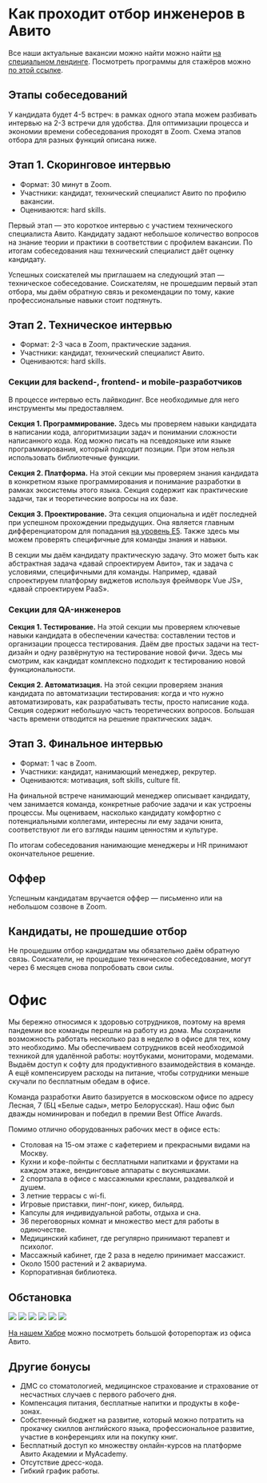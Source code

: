 # Как проходит отбор инженеров в Авито
Все наши актуальные вакансии можно найти можно найти [на специальном лендинге](https://www.avito.ru/company/job). Посмотреть программы для стажёров можно [по этой ссылке](https://start.avito.ru/?_ga=2.43235045.1977086247.1618215396-1564899807.1605617994).

## Этапы собеседований
У кандидата будет 4-5 встреч: в рамках одного этапа можем разбивать интервью на 2-3 встречи для удобства. Для оптимизации процесса и экономии времени собеседования проходят в Zoom. Схема этапов отбора для разных функций описана ниже. 

## Этап 1. Скоринговое интервью
- Формат: 30 минут в Zoom.
- Участники: кандидат, технический специалист Авито по профилю вакансии.
- Оцениваются: hard skills.

Первый этап — это короткое интервью с участием технического специалиста Авито. Кандидату задают небольшое количество вопросов на знание теории и практики в соответствии с профилем вакансии. По итогам собеседования наш технический специалист даёт оценку кандидату. 

Успешных соискателей мы приглашаем на следующий этап — техническое собеседование. Соискателям, не прошедшим первый этап отбора, мы даём обратную связь и рекомендации по тому, какие профессиональные навыки стоит подтянуть.

## Этап 2. Техническое интервью 
- Формат: 2-3 часа в Zoom, практические задания.
- Участники: кандидат, технический специалист Авито.
- Оцениваются: hard skills.

### Секции для backend-, frontend- и mobile-разработчиков
В процессе интервью есть лайвкодинг. Все необходимые для него инструменты мы предоставляем. 

**Секция 1. Программирование.** Здесь мы проверяем навыки кандидата в написании кода, алгоритмизации задач и понимании сложности написанного кода. Код можно писать на псевдоязыке или языке программирования, который подходит позиции. При этом нельзя использовать библиотечные функции.

**Секция 2. Платформа.** На этой секции мы проверяем знания кандидата в конкретном языке программирования и понимание разработки в рамках экосистемы этого языка. Секция содержит как практические задачи, так и теоретические вопросы на их базе.

**Секция 3. Проектирование.** Эта секция опциональна и идёт последней при успешном прохождении предыдущих. Она является главным дифференциатором для попадания [на уровень E5](https://github.com/avito-tech/playbook/blob/master/new%20developper-profile.md). Также здесь мы можем проверять специфичные для команды знания и навыки.

В секции мы даём кандидату практическую задачу. Это может быть как абстрактная задача «давай спроектируем Авито», так и задача с условиями, специфичными для команды. Например, «давай спроектируем платформу виджетов используя фреймворк Vue JS», «давай спроектируем PaaS».

### Секции для QA-инженеров

**Секция 1. Тестирование.** На этой секции мы проверяем ключевые навыки кандидата в обеспечении качества: составлении тестов и организации процесса тестирования. 
Даём две простых задачи на тест-дизайн и одну развёрнутую на тестирование новой фичи. Здесь мы смотрим, как кандидат комплексно подходит к тестированию новой функциональности.

**Секция 2. Автоматизация.** На этой секции проверяем знания кандидата по автоматизации тестирования: когда и что нужно автоматизировать, как разрабатывать тесты, просто написание кода. Секция содержит небольшую часть теоретических вопросов. Большая часть времени отводится на решение практических задач.

## Этап 3. Финальное интервью

- Формат: 1 час в Zoom.
- Участники: кандидат, нанимающий менеджер, рекрутер.
- Оцениваются: мотивация, soft skills, culture fit.

На финальной встрече нанимающий менеджер описывает кандидату, чем занимается команда, конкретные рабочие задачи и как устроены процессы. Мы оцениваем, насколько кандидату комфортно с потенциальными коллегами, интересны ли ему задачи юнита, соответствуют ли его взгляды нашим ценностям и культуре. 

По итогам собеседования нанимающие менеджеры и HR принимают окончательное решение.

## Оффер
Успешным кандидатам вручается оффер — письменно или на небольшом созвоне в Zoom.


## Кандидаты, не прошедшие отбор
Не прошедшим отбор кандидатам мы обязательно даём обратную связь. Соискатели, не прошедшие техническое собеседование, могут через 6 месяцев снова попробовать свои силы.

# Офис
Мы бережно относимся к здоровью сотрудников, поэтому на время пандемии все команды перешли на работу из дома. Мы сохранили возможность работать несколько раз в неделю в офисе для тех, кому это необходимо. Мы обеспечиваем сотрудников всей необходимой техникой для удалённой работы: ноутбуками, мониторами, модемами. Выдаём доступ к софту для продуктивного взаимодействия в команде. А ещё компенсируем расходы на питание, чтобы сотрудники меньше скучали по бесплатным обедам в офисе.

Команда разработки Авито базируется в московском офисе по адресу Лесная, 7 (БЦ «Белые сады», метро Белорусская). Наш офис был дважды номинирован и победил в премии Best Office Awards.

Помимо отлично оборудованных рабочих мест в офисе есть:

- Столовая на 15-ом этаже с кафетерием и прекрасными видами на Москву.
- Кухни и кофе-пойнты с бесплатными напитками и фруктами на каждом этаже, вендинговые аппараты с вкусняшками.
- 2 спортзала в офисе с массажными креслами, раздевалкой и душем.
- 3 летние террасы с wi-fi.
- Игровые приставки, пинг-понг, кикер, бильярд.
- Капсулы для индивидуальной работы, отдыха и сна.
- 36 переговорных комнат и множество мест для работы в одиночестве.
- Медицинский кабинет, где регулярно принимают терапевт и психолог.
- Массажный кабинет, где 2 раза в неделю принимает массажист.
- Около 1500 растений и 2 аквариума.
- Корпоративная библиотека.

## Обстановка
<p align="center">

![](https://github.com/lapkoa/Images/blob/6df140573355a495736ff00c38153b8e55704eb4/Photo_002.jpg)
![](https://github.com/lapkoa/Images/blob/6df140573355a495736ff00c38153b8e55704eb4/Photo_246.jpg)
![](https://github.com/lapkoa/Images/blob/6df140573355a495736ff00c38153b8e55704eb4/Photo_391.jpg)
![](https://github.com/lapkoa/Images/blob/b0bf6e6802fa53936ec9dfba95a4ba99f14e4496/Photo_345.jpg)
![](https://github.com/lapkoa/Images/blob/3c12e9e02ef2d1ef875ffc14e2b771a053879fbd/Photo_349.jpg)
![](https://github.com/lapkoa/Images/blob/3c12e9e02ef2d1ef875ffc14e2b771a053879fbd/Photo_372.jpg)
</p>

[На нашем Хабре](https://habr.com/company/avito/blog/335896/) можно посмотреть большой фоторепортаж из офиса Авито. 

## Другие бонусы
- ДМС со стоматологией, медицинское страхование и страхование от несчастных случаев с первого рабочего дня.
- Компенсация питания, бесплатные напитки и продукты в кофе-зонах.
- Собственный бюджет на развитие, который можно потратить на прокачку скиллов английского языка, профессиональное развитие, участие в конференциях или на покупку книг.
- Бесплатный доступ ко множеству онлайн-курсов на платформе Авито Академии и MyAcademy.
- Отсутствие дресс-кода.
- Гибкий график работы. 
